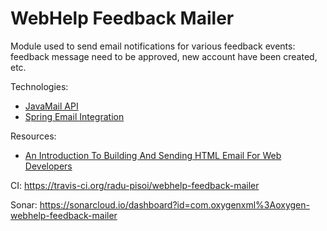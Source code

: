 # WebHelp Feedback Mailer

Module used to send email notifications for various feedback events: feedback message need to be approved, new account have been created, etc.

Technologies:
* [JavaMail API](https://javaee.github.io/javamail/)
* [Spring Email Integration](https://docs.spring.io/spring/docs/5.0.8.RELEASE/spring-framework-reference/integration.html#mail-introduction)

Resources:
* [An Introduction To Building And Sending HTML Email For Web Developers](https://www.smashingmagazine.com/2017/01/introduction-building-sending-html-email-for-web-developers/)

CI: https://travis-ci.org/radu-pisoi/webhelp-feedback-mailer

Sonar: https://sonarcloud.io/dashboard?id=com.oxygenxml%3Aoxygen-webhelp-feedback-mailer
